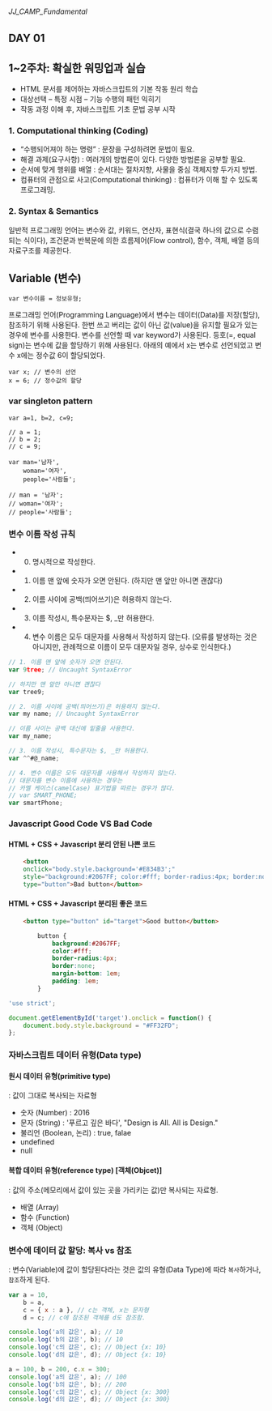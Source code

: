 ###### JJ_CAMP_Fundamental

## DAY 01

## 1~2주차: 확실한 워밍업과 실습
- HTML 문서를 제어하는 자바스크립트의 기본 작동 원리 학습
- 대상선택 – 특정 시점 – 기능 수행의 패턴 익히기
- 작동 과정 이해 후, 자바스크립트 기초 문법 공부 시작

### 1. Computational thinking (Coding)
- “수행되어져야 하는 명령” : 문장을 구성하려면 문법이 필요. 
- 해결 과제(요구사항) : 여러개의 방법론이 있다. 다양한 방법론을 공부할 필요.
- 순서에 맞게 행위를 배열 : 순서대는 절차지향, 사물을 중심 객체지향 두가지 방법. 
- 컴퓨터의 관점으로 사고(Computational thinking) : 컴퓨터가 이해 할 수 있도록 프로그래밍.

### 2. Syntax &amp; Semantics 
일반적 프로그래밍 언어는 변수와 값, 키워드, 연산자, 표현식(결국 하나의 값으로 수렴되는 식이다), 조건문과 반복문에 의한 흐름제어(Flow control), 함수, 객체, 배열 등의 자료구조를 제공한다.

## Variable (변수)

`var 변수이름 = 정보유형;`

프로그래밍 언어(Programming Language)에서 변수는 데이터(Data)를 저장(할당), 참조하기 위해 사용된다. 한번 쓰고 버리는 값이 아닌 값(value)을 유지할 필요가 있는 경우에 변수를 사용한다. 변수를 선언할 때 var keyword가 사용된다. 등호(=, equal sign)는 변수에 값을 할당하기 위해 사용된다. 아래의 예에서 x는 변수로 선언되었고 변수 x에는 정수값 6이 할당되었다.

```
var x; // 변수의 선언
x = 6; // 정수값의 할당
```

### var singleton pattern
```
var a=1, b=2, c=9;

// a = 1;
// b = 2;
// c = 9;

var man='남자', 
	woman='여자', 
	people='사람들';

// man = '남자';
// woman='여자';
// people='사람들';
```

### 변수 이름 작성 규칙
- 0. 명시적으로 작성한다.
- 1. 이름 맨 앞에 숫자가 오면 안된다. (하지만 맨 앞만 아니면 괜찮다)
- 2. 이름 사이에 공백(띄어쓰기)은 허용하지 않는다. 
- 3. 이름 작성시, 특수문자는 $, _만 허용한다.
- 4. 변수 이름은 모두 대문자를 사용해서 작성하지 않는다. 
	(오류를 발생하는 것은 아니지만, 관례적으로 이름이 모두 대문자일 경우, 상수로 인식한다.)

```javascript
// 1. 이름 맨 앞에 숫자가 오면 안된다. 
var 9tree; // Uncaught SyntaxError

// 하지만 맨 앞만 아니면 괜찮다
var tree9;

// 2. 이름 사이에 공백(띄어쓰기)은 허용하지 않는다. 
var my name; // Uncaught SyntaxError

// 이름 사이는 공백 대신에 밑줄을 사용한다.
var my_name;

// 3. 이름 작성시, 특수문자는 $, _만 허용한다.
var ^^#@_name;

// 4. 변수 이름은 모두 대문자를 사용해서 작성하지 않는다. 
// 대문자를 변수 이름에 사용하는 경우는
// 카멜 케이스(camelCase) 표기법을 따르는 경우가 많다.
// var SMART_PHONE;
var smartPhone;

```

### Javascript Good Code VS Bad Code
#### HTML + CSS + Javascript 분리 안된 나쁜 코드

```html
	<button 
	onclick="body.style.background='#E834B3';" 
	style="background:#2067FF; color:#fff; border-radius:4px; border:none;"
	type="button">Bad button</button>

```

#### HTML + CSS + Javascript 분리된 좋은 코드
```html
	<button type="button" id="target">Good button</button>
```

```css
		button {
			background:#2067FF; 
			color:#fff; 
			border-radius:4px; 
			border:none;
			margin-bottom: 1em;
			padding: 1em;
		}
```

```javascript
'use strict';

document.getElementById('target').onclick = function() {
	document.body.style.background = "#FF32FD";
};
```

### 자바스크립트 데이터 유형(Data type) 
#### 원시 데이터 유형(primitive type)
: 값이 그대로 복사되는 자료형

- 숫자 (Number) : 2016
- 문자 (String) : '푸르고 깊은 바다', "Design is All. All is Design."
- 불리언 (Boolean, 논리) : true, falae
- undefined
- null

#### 복합 데이터 유형(reference type) [객체(Objcet)]
: 값의 주소(메모리에서 값이 있는 곳을 가리키는 값)만 복사되는 자료형. 

- 배열 (Array)
- 함수 (Function)
- 객체 (Object)

### 변수에 데이터 값 할당: 복사 vs 참조
: 변수(Variable)에 값이 할당된다라는 것은 값의 유형(Data Type)에 따라 `복사`하거나, `참조`하게 된다.

```javascript
var a = 10, 
	b = a,
	c = { x : a }, // c는 객체, x는 문자형
	d = c; // c에 참조된 객체를 d도 참조함.

console.log('a의 값은', a); // 10
console.log('b의 값은', b); // 10 
console.log('c의 값은', c); // Object {x: 10}
console.log('d의 값은', d); // Object {x: 10}

a = 100, b = 200, c.x = 300;
console.log('a의 값은', a); // 100
console.log('b의 값은', b); // 200
console.log('c의 값은', c); // Object {x: 300}
console.log('d의 값은', d); // Object {x: 300}
```